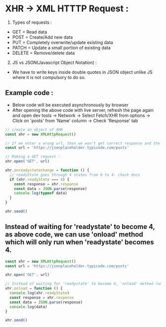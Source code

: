 # XHR -> XML HTTTP Request :

1. Types of requests :

- GET = Read data
- POST = Create/Add new data
- PUT = Completely overwrite/update existing data
- PATCH = Update a small portion of existing data
- DELETE = Remove/delete data

2. JS vs JSON(Javascript Object Notation) :

- We have to write keys inside double quotes in JSON object unlike JS where it is not compulsory to do so. 

## Example code :

- Below code will be executed asynchronously by browser
- After opening the above code with live server, refresh the page again and open dev tools -> Network -> Select Fetch/XHR from options -> Click on 'posts' from 'Name' column -> Check 'Response' tab

```js
// create an object of XHR
const xhr = new XMLHttpRequest()

// If we enter a wrong url, then we won't get correct response and the 'Status code' obtained will be '404'.
const url = 'https://jsonplaceholder.typicode.com/posts'

// Making a GET request :
xhr.open('GET', url)

xhr.onreadystatechange = function () {
  // readyState goes through 4 states from 0 to 4- check docs
  if (xhr.readyState === 4) {
    const response = xhr.response
    const data = JSON.parse(response)
    console.log(typeof data)
  }
}

xhr.send()

```

## Instead of waiting for 'readystate' to become 4, as above code, we can use 'onload' method which will only run when 'readystate' becomes 4.

```js
const xhr = new XMLHttpRequest()
const url = 'https://jsonplaceholder.typicode.com/posts'

xhr.open('GET', url)

// Instead of waiting for 'readystate' to become 4, 'onload' method runs only when 'readystate' becomes 4.
xhr.onload = function () {
  console.log(xhr.readyState)
  const response = xhr.response
  const data = JSON.parse(response)
  console.log(data)
}

xhr.send()
```
